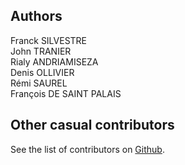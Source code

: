 ##  Authors

Franck SILVESTRE  
John TRANIER  
Rialy ANDRIAMISEZA  
Denis OLLIVIER  
Rémi SAUREL  
François DE SAINT PALAIS


## Other casual contributors

See the list of contributors on [Github](https://github.com/elaastic/elaastic-questions-server/graphs/contributors).



